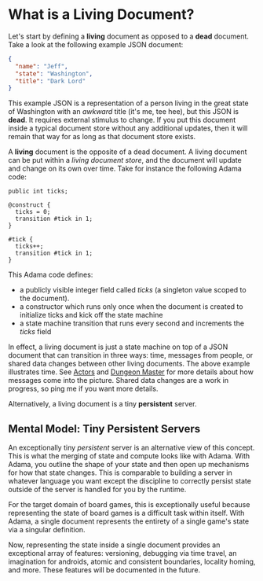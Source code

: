 # What is a Living Document?

Let's start by defining a **living** document as opposed to a **dead** document. Take a look at the following example JSON document:

```json
{
  "name": "Jeff",	
  "state": "Washington",
  "title": "Dark Lord"
}
```

This example JSON is a representation of a person living in the great state of Washington with an *awkward* title (it's me, tee hee), but this JSON is **dead**. It requires external stimulus to change. If you put this document inside a typical document store without any additional updates, then it will remain that way for as long as that document store exists.

A **living** document is the opposite of a dead document. A living document can be put within a _living document store_, and the document will update and change on its own over time. Take for instance the following Adama code:


```adama
public int ticks;

@construct {
  ticks = 0;
  transition #tick in 1;
}

#tick {
  ticks++;
  transition #tick in 1;
}
```

This Adama code defines:
* a publicly visible integer field called *ticks* (a singleton value scoped to the document).
* a constructor which runs only once when the document is created to initialize ticks and kick off the state machine
* a state machine transition that runs every second and increments the *ticks* field

In effect, a living document is just a state machine on top of a JSON document that can transition in three ways: time, messages from people, or shared data changes between other living documents. The above example illustrates time. See [Actors](/docs/what-actors-are-actings) and [Dungeon Master](/docs/what-workflow-dungeon-master-as-a-service) for more details about how messages come into the picture. Shared data changes are a work in progress, so ping me if you want more details.

Alternatively, a living document is a tiny **persistent** server.

Mental Model: Tiny Persistent Servers
-------------------------------------
An exceptionally tiny _persistent_ server is an alternative view of this concept. This is what the merging of state and compute looks like with Adama. With Adama, you outline the shape of your state and then open up mechanisms for how that state changes. This is comparable to building a server in whatever language you want except the discipline to correctly persist state outside of the server is handled for you by the runtime.

For the target domain of board games, this is exceptionally useful because representing the state of board games is a difficult task within itself. With Adama, a single document represents the entirety of a single game's state via a singular definition.

Now, representing the state inside a single document provides an exceptional array of features: versioning, debugging via time travel, an imagination for androids, atomic and consistent boundaries, locality homing, and more. These features will be documented in the future.
